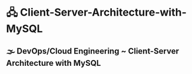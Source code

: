 # 🖧 Client-Server-Architecture-with-MySQL
## 🌫 DevOps/Cloud Engineering ~ Client-Server Architecture with MySQL
